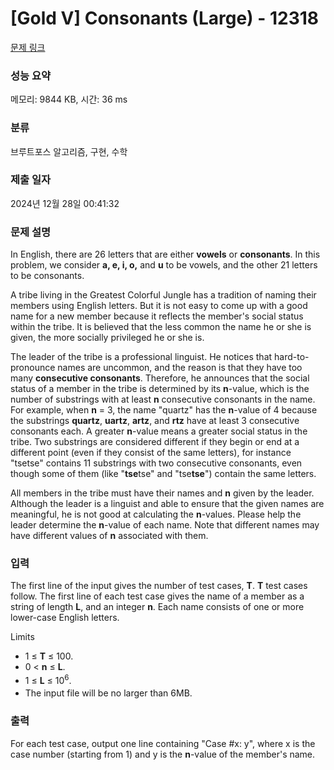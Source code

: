 # [Gold V] Consonants (Large) - 12318 

[문제 링크](https://www.acmicpc.net/problem/12318) 

### 성능 요약

메모리: 9844 KB, 시간: 36 ms

### 분류

브루트포스 알고리즘, 구현, 수학

### 제출 일자

2024년 12월 28일 00:41:32

### 문제 설명

<p>In English, there are 26 letters that are either <strong>vowels</strong> or <strong>consonants</strong>. In this problem, we consider <strong>a, e, i, o,</strong> and <strong>u</strong> to be vowels, and the other 21 letters to be consonants.</p>

<p>A tribe living in the Greatest Colorful Jungle has a tradition of naming their members using English letters. But it is not easy to come up with a good name for a new member because it reflects the member's social status within the tribe. It is believed that the less common the name he or she is given, the more socially privileged he or she is.</p>

<p>The leader of the tribe is a professional linguist. He notices that hard-to-pronounce names are uncommon, and the reason is that they have too many <strong>consecutive consonants</strong>. Therefore, he announces that the social status of a member in the tribe is determined by its <strong>n</strong>-value, which is the number of substrings with at least <strong>n</strong> consecutive consonants in the name. For example, when <strong>n</strong> = 3, the name "quartz" has the <strong>n</strong>-value of 4 because the substrings <strong>quartz</strong>, <strong>uartz</strong>, <strong>artz</strong>, and <strong>rtz</strong> have at least 3 consecutive consonants each. A greater <strong>n</strong>-value means a greater social status in the tribe. Two substrings are considered different if they begin or end at a different point (even if they consist of the same letters), for instance "tsetse" contains 11 substrings with two consecutive consonants, even though some of them (like "<strong>tse</strong>tse" and "tse<strong>tse</strong>") contain the same letters.</p>

<p>All members in the tribe must have their names and <strong>n</strong> given by the leader. Although the leader is a linguist and able to ensure that the given names are meaningful, he is not good at calculating the <strong>n</strong>-values. Please help the leader determine the <strong>n</strong>-value of each name. Note that different names may have different values of <strong>n</strong> associated with them.</p>

### 입력 

 <p>The first line of the input gives the number of test cases, <strong>T</strong>. <strong>T</strong> test cases follow. The first line of each test case gives the name of a member as a string of length <strong>L</strong>, and an integer <strong>n</strong>. Each name consists of one or more lower-case English letters.</p>

<p>Limits</p>

<ul>
	<li>1 ≤ <strong>T</strong> ≤ 100.</li>
	<li>0 < <strong>n</strong> ≤ <strong>L</strong>.</li>
	<li><span style="line-height:1.6em">1 ≤ </span><strong style="line-height:1.6em">L</strong><span style="line-height:1.6em"> ≤ 10</span><sup style="line-height:1.6em">6</sup><span style="line-height:1.6em">.</span></li>
	<li>The input file will be no larger than 6MB.</li>
</ul>

### 출력 

 <p>For each test case, output one line containing "Case #x: y", where x is the case number (starting from 1) and y is the <strong>n</strong>-value of the member's name.</p>

